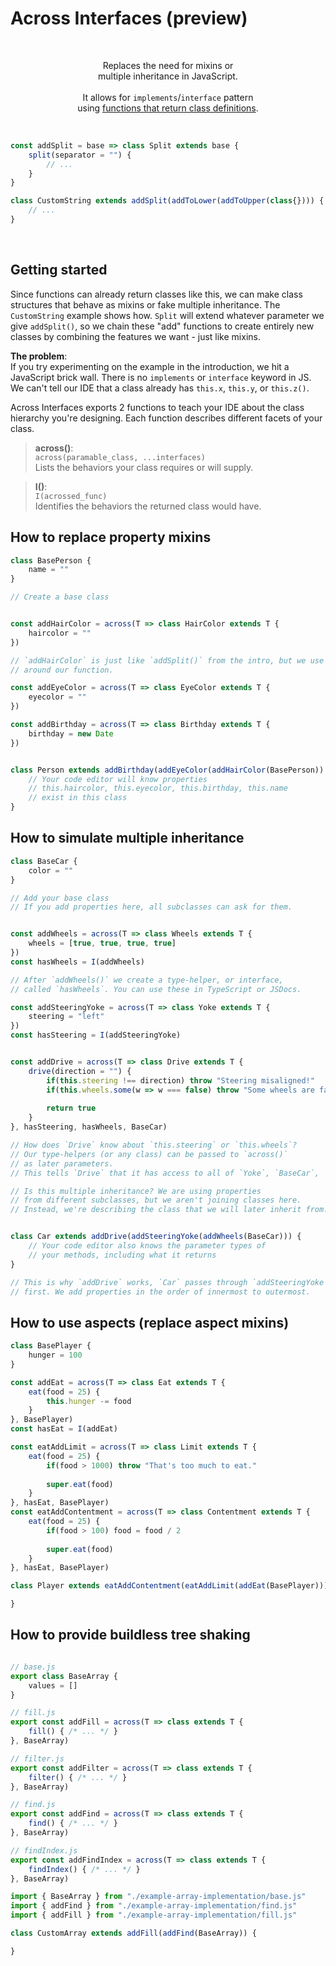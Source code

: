 # Across Interfaces (preview)
  
<br>  
  
<p align="center">  
Replaces the need for mixins or <br> 
multiple inheritance in JavaScript. <br><br>
  It allows for <code>implements</code>/<code>interface</code> pattern <br> 
using <a href="https://javascript.info/class#class-expression">functions that return class definitions</a>.
</p>
  
<br>

```js
const addSplit = base => class Split extends base {
    split(separator = "") {
        // ...
    }
}
```
  
```js
class CustomString extends addSplit(addToLower(addToUpper(class{}))) {
    // ...
}
```

<br>
  
## Getting started
Since functions can already return classes like this, we can make 
class structures that behave as mixins or fake multiple inheritance.
The `CustomString` example shows how. `Split` will extend 
whatever parameter we give `addSplit()`, so we chain these "add" functions 
to create entirely new classes by combining the features we want - just like 
mixins. 
  
**The problem**:  
If you try experimenting on the example in the introduction, we hit a JavaScript 
brick wall. There is no `implements` or `interface` keyword in JS. We can't tell 
our IDE that a class already has `this.x`, `this.y`, or `this.z()`.  
  
Across Interfaces exports 2 functions to teach your IDE about the
class hierarchy you're designing. Each function describes different facets of 
your class. 
  
> **across()**:  
`across(paramable_class, ...interfaces)`  
Lists the behaviors your class requires or will supply.  
  
> **I()**:  
`I(acrossed_func)`  
Identifies the behaviors the returned class would have.  
  
## How to replace property mixins
```js
class BasePerson {
    name = ""
}

// Create a base class


const addHairColor = across(T => class HairColor extends T {
    haircolor = ""
})

// `addHairColor` is just like `addSplit()` from the intro, but we use `across()` 
// around our function.

const addEyeColor = across(T => class EyeColor extends T {
    eyecolor = ""
})

const addBirthday = across(T => class Birthday extends T {
    birthday = new Date
})


class Person extends addBirthday(addEyeColor(addHairColor(BasePerson)) {
    // Your code editor will know properties 
    // this.haircolor, this.eyecolor, this.birthday, this.name
    // exist in this class
}
``` 
  
## How to simulate multiple inheritance
```js
class BaseCar {
    color = ""
}

// Add your base class
// If you add properties here, all subclasses can ask for them.


const addWheels = across(T => class Wheels extends T {
    wheels = [true, true, true, true]
})
const hasWheels = I(addWheels)

// After `addWheels()` we create a type-helper, or interface, 
// called `hasWheels`. You can use these in TypeScript or JSDocs.

const addSteeringYoke = across(T => class Yoke extends T {
    steering = "left"
})
const hasSteering = I(addSteeringYoke)


const addDrive = across(T => class Drive extends T {
    drive(direction = "") {
        if(this.steering !== direction) throw "Steering misaligned!"
        if(this.wheels.some(w => w === false) throw "Some wheels are faulty!"
        
        return true
    }
}, hasSteering, hasWheels, BaseCar)

// How does `Drive` know about `this.steering` or `this.wheels`?
// Our type-helpers (or any class) can be passed to `across()` 
// as later parameters.
// This tells `Drive` that it has access to all of `Yoke`, `BaseCar`, `Wheels`

// Is this multiple inheritance? We are using properties 
// from different subclasses, but we aren't joining classes here. 
// Instead, we're describing the class that we will later inherit from.


class Car extends addDrive(addSteeringYoke(addWheels(BaseCar))) {
    // Your code editor also knows the parameter types of 
    // your methods, including what it returns
}

// This is why `addDrive` works, `Car` passes through `addSteeringYoke` 
// first. We add properties in the order of innermost to outermost.
```
  
## How to use aspects (replace aspect mixins)
```js
class BasePlayer {
    hunger = 100
}

const addEat = across(T => class Eat extends T {
    eat(food = 25) {
        this.hunger -= food
    }
}, BasePlayer)
const hasEat = I(addEat)

const eatAddLimit = across(T => class Limit extends T {
    eat(food = 25) {
        if(food > 1000) throw "That's too much to eat."
        
        super.eat(food)
    }
}, hasEat, BasePlayer)
const eatAddContentment = across(T => class Contentment extends T {
    eat(food = 25) {
        if(food > 100) food = food / 2
        
        super.eat(food)
    }
}, hasEat, BasePlayer)

class Player extends eatAddContentment(eatAddLimit(addEat(BasePlayer))) {

}
```
## How to provide buildless tree shaking
```js

// base.js
export class BaseArray {
    values = []
}

// fill.js
export const addFill = across(T => class extends T {
    fill() { /* ... */ }
}, BaseArray)

// filter.js
export const addFilter = across(T => class extends T {
    filter() { /* ... */ }
}, BaseArray)

// find.js
export const addFind = across(T => class extends T {
    find() { /* ... */ }
}, BaseArray)

// findIndex.js
export const addFindIndex = across(T => class extends T {
    findIndex() { /* ... */ }
}, BaseArray)
```
```js
import { BaseArray } from "./example-array-implementation/base.js" 
import { addFind } from "./example-array-implementation/find.js" 
import { addFill } from "./example-array-implementation/fill.js" 

class CustomArray extends addFill(addFind(BaseArray)) {

}
```
